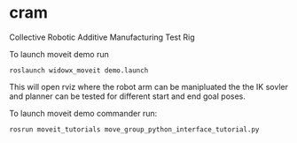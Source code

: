 # cram
Collective Robotic Additive Manufacturing Test Rig

To launch moveit demo run

``` 
roslaunch widowx_moveit demo.launch
```
This will open rviz where the robot arm can be manipluated the the IK sovler and planner can be tested for different start and end goal poses. 

To launch moveit demo commander run: 

``` 
rosrun moveit_tutorials move_group_python_interface_tutorial.py
```

